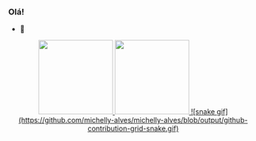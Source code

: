 ### Olá!

- 🌱 
<div align="center">
  <a href="https://github.com/michelly-alves">
  <img height="150em" src="https://github-readme-stats.vercel.app/api?username=michelly-alves&show_icons=true&theme=dracula&include_all_commits=true&count_private=true"/>
  <img height="150em" src="https://github-readme-stats.vercel.app/api/top-langs/?username=michelly-alves&layout=compact&langs_count=7&theme=dracula"/>
  ![snake gif](https://github.com/michelly-alves/michelly-alves/blob/output/github-contribution-grid-snake.gif)
</div>

  
  
